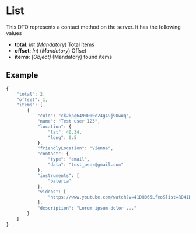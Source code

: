 # List

This DTO represents a contact method on the server. It has the following values

- **total**: _Int_ (_Mandatory_) Total items
- **offset**: _Int_ (_Mandatory_) Offset
- **items**: _[Object]_ (Mandatory) found items

## Example

```javascript
{
    "total": 2,
    "offset": 1,
    "items": [
        {
            "cuid": "ck2kpq6490000e24g49j90wuq",
            "name": "Test user 123",
            "location": {
                "lat": 40.34,
                "long": 0.5
            },
            "friendlyLocation": "Vienna",
            "contact": {
                "type": "email",
                "data": "test_user@gmail.com"
            },
            "instruments": [
                "bateria"
            ],
            "videos": [
                "https://www.youtube.com/watch?v=41DH065Lfeo&list=RD41DH065Lfeo&start_radio=1"
            ],
            "description": "Lorem ipsum dolor ..."
        }
    ]
}
```
